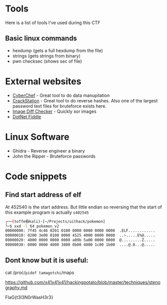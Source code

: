 # Tools

Here is a list of tools I've used during this CTF

## Basic linux commands

- hexdump (gets a full hexdump from the file)
- strings (gets strings from binary)
- pwn checksec <file> (shows sec of file)

# External websites

- [CyberChef](https://gchq.github.io/CyberChef) - Great tool to do data manupilation
- [CrackStation](https://crackstation.net/) - Great tool to do reverse hashes. Also one of the largest password text files for bruteforce exists here. 
- [Image Diff Checker](https://www.diffchecker.com/image-compare/) - Quickly xor images 
- [DotNet Fiddle](https://dotnetfiddle.net/)

# Linux Software

- Ghidra - Reverse engineer a binary
- John the Ripper - Bruteforce passwords

# Code snippets

## Find start address of elf

At 452540 is the start address. But little endian so reversing that the start of this example program is actually `s402545`

```bash
┌──(toffe㉿kali)-[~/Projects/uithack/pokemon]
└─$ xxd -l 64 pokemon_v2 
00000000: 7f45 4c46 0201 0100 0000 0000 0000 0000  .ELF............
00000010: 0200 3e00 0100 0000 4525 4000 0000 0000  ..>.....E%@.....
00000020: 4000 0000 0000 0000 a09b 5a00 0000 0000  @.........Z.....
00000030: 0000 0000 4000 3800 0b00 4000 1c00 1b00  ....@.8...@.....
```

## Dont know but it is useful:

cat /proc/`pidof tamagotchi`/maps



https://github.com/x41x41x41/hackingpotato/blob/master/techniques/stenography.md


FlaG{t3l3N0rWasH3r3}
